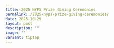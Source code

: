```yaml
---
title: 2025 NYPS Prize Giving Ceremonies
permalink: /2025-nyps-prize-giving-ceremonies/
date: 2025-10-29
layout: post
description: ""
image: ""
variant: tiptap
---
```

